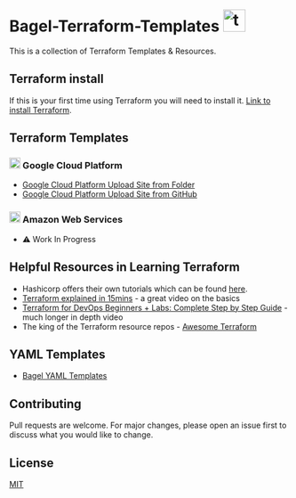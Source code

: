 # Bagel-Terraform-Templates <a href="https://www.terraform.io/" target="_blank"> <img src="https://www.vectorlogo.zone/logos/terraformio/terraformio-icon.svg" alt="terraform" width="40" height="40"/></a> 
This is a collection of Terraform Templates & Resources.

## Terraform install
If this is your first time using Terraform you will need to install it. [Link to install Terraform](https://learn.hashicorp.com/tutorials/terraform/install-cli). 

## Terraform Templates
### <a href="https://cloud.google.com" target="_blank"> <img src="https://www.vectorlogo.zone/logos/google_cloud/google_cloud-icon.svg" alt="gcp" width="20" height="20"/></a> Google Cloud Platform
- [Google Cloud Platform Upload Site from Folder](https://github.com/BagelHole/Bagel-Terraform-Templates/tree/main/Bagel-Terraform-GCP-Folder-Upload-Site)
- [Google Cloud Platform Upload Site from GitHub](https://github.com/BagelHole/Bagel-Terraform-Templates/tree/main/Bagel-Terraform-GCP-GitHub-Upload-Site)

### <a href="https://aws.amazon.com/" target="_blank"> <img src="https://www.vectorlogo.zone/logos/amazon_aws/amazon_aws-icon.svg" alt="aws" width="20" height="20"/></a> Amazon Web Services 
- :warning: Work In Progress 

## Helpful Resources in Learning Terraform
- Hashicorp offers their own tutorials which can be found [here](https://learn.hashicorp.com/terraform).
- [Terraform explained in 15mins](https://www.youtube.com/watch?v=l5k1ai_GBDE) - a great video on the basics
- [Terraform for DevOps Beginners + Labs: Complete Step by Step Guide](https://www.youtube.com/watch?v=YcJ9IeukJL8) - much longer in depth video
- The king of the Terraform resource repos - [Awesome Terraform](https://github.com/shuaibiyy/awesome-terraform)

## YAML Templates 
- [Bagel YAML Templates](https://github.com/BagelHole/Bagel-YAML-Templates)

## Contributing
Pull requests are welcome. For major changes, please open an issue first to discuss what you would like to change.

## License
[MIT](https://choosealicense.com/licenses/mit/)